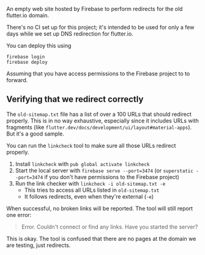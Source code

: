 An empty web site hosted by Firebase to perform redirects for the
old flutter.io domain.

There's no CI set up for this project; it's intended to be used
for only a few days while we set up DNS redirection for flutter.io.

You can deploy this using

```
firebase login
firebase deploy
```

Assuming that you have access permissions to the Firebase project to 
to forward.

## Verifying that we redirect correctly

The `old-sitemap.txt` file has a list of over a 100 URLs that should redirect
properly. This is in no way exhaustive, especially since it includes
URLs with fragments (like 
`flutter.dev/docs/development/ui/layout#material-apps`). But it's a good
sample.

You can run the `linkcheck` tool to make sure all those URLs redirect
properly.

1. Install `linkcheck` with `pub global activate linkcheck`
2. Start the local server with `firebase serve --port=3474` 
   (or `superstatic --port=3474` if you don't have permissions to the 
   Firebase project)
3. Run the link checker with `linkcheck -i old-sitemap.txt -e`
   * This tries to access all URLs listed in `old-sitemap.txt`
   * It follows redirects, even when they're external (`-e`)

When successful, no broken links will be reported. The tool will still report
one error:

> Error. Couldn't connect or find any links. Have you started the server?

This is okay. The tool is confused that there are no pages at the domain
we are testing, just redirects.
